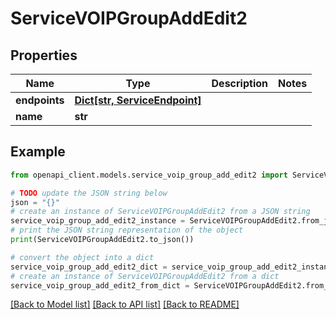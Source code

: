 # ServiceVOIPGroupAddEdit2


## Properties

Name | Type | Description | Notes
------------ | ------------- | ------------- | -------------
**endpoints** | [**Dict[str, ServiceEndpoint]**](ServiceEndpoint.md) |  | 
**name** | **str** |  | 

## Example

```python
from openapi_client.models.service_voip_group_add_edit2 import ServiceVOIPGroupAddEdit2

# TODO update the JSON string below
json = "{}"
# create an instance of ServiceVOIPGroupAddEdit2 from a JSON string
service_voip_group_add_edit2_instance = ServiceVOIPGroupAddEdit2.from_json(json)
# print the JSON string representation of the object
print(ServiceVOIPGroupAddEdit2.to_json())

# convert the object into a dict
service_voip_group_add_edit2_dict = service_voip_group_add_edit2_instance.to_dict()
# create an instance of ServiceVOIPGroupAddEdit2 from a dict
service_voip_group_add_edit2_from_dict = ServiceVOIPGroupAddEdit2.from_dict(service_voip_group_add_edit2_dict)
```
[[Back to Model list]](../README.md#documentation-for-models) [[Back to API list]](../README.md#documentation-for-api-endpoints) [[Back to README]](../README.md)


